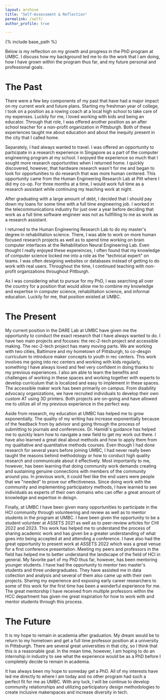 ```yaml
---
layout: archive
title: "Self-Assessment & Reflection"
permalink: /self/
author_profile: true

---
```


{% include base_path %}

Below is my reflection on my growth and progress in the PhD program at UMBC. I discuss how my background led me to do the work that I am doing, how I have grown within the program thus far, and my future personal and professional goals. 

The Past
======
There were a few key components of my past that have had a major impact on my current work and future plans. Starting my freshman year of college, I took on a position as a rowing coach at a local high school to take care of my expenses. Luckily for me, I loved working with kids and being an educator. Through that role, I was offered another position as an after school teacher for a non-profit organization in Pittsburgh. Both of these experiences taught me about education and about the inequity present in the city that I called home. 

Separately, I had always wanted to travel. I was offered an opportunity to participate in a research experience in Singapore as a part of the computer engineering program at my school. I enjoyed the experience so much that I sought more research opportunities when I returned home. I quickly discovered, however, that hardware research wasn't for me and began to look for opportunities to do research that was more human centered. This opportunity came from the Human Engineering Research Lab at Pitt where I did my co-op. For three months at a time, I would work full time as a research assistant while continuing my teaching work at night. 

After graduating with a large amount of debt, I decided that I should pay down my loans for some time with a full time engineering job. I worked in the telecommunications industry for just over a year before deciding that work as a full time software engineer was not as fullfilling to me as work as a research assistant. 

I returned to the Human Engineering Research Lab to do my master's degree in rehabilitation science. There, I was able to work on more human focused research projects as well as to spend time working on brain computer interfaces at the Rehabilitation Neural Engineering Lab. Even thought I really enjoyed these expereinces, I often found that my knowledge of computer science locked me into a role as the "technical expert" on teams. I was often designing websites or databases instead of getting to do work with real users. Throughout the time, I continued teaching with non-profit organizations throughout Pittburgh. 

As I was considering what to pursue for my PhD, I was searching all over the country for a position that would allow me to combine my knowledge and expertise in computer science, rehabilitation science, and informal education. Luckily for me, that position existed at UMBC. 
 
 The Present
======
My current position in the DARE Lab at UMBC have given me the opportunity to conduct the exact research that I have always wanted to do. I have two main projects and focuses: the rec-2-tech project and accessible making. The rec-2-tech project has many moving parts. We are working with two cities, Baltimore and my hometown of Pittsburgh, to co-desgin curriculum to introduce maker concepts to youth in rec centers. This work involves me going into rec centers and working with kids regularly, something I have always loved and feel very confident in doing thanks to my previous experiences. I also am able to learn the benefits and challenges of working in these spaces and working together with experts to develop curriculum that is localized and easy to implement in these spaces. The accessible maker work has been primarily on campus. From disability advocacy organizations, we have recruited individuals to develop their own custom AT using 3D printers. Both projects are on-going and have allowed me to utilize all of my previous experience in the perfect way. 

Aside from research, my education at UMBC has helped me to grow exponentially. The quality of my writing has increase exponentially because of the feedback from by advisor and going through the process of submitting to journals and conferences. Dr. Hamidi's guidance has helped me to quickly learn how to navigate a new field to get my work out there. I have also learned a great deal about methods and how to apply them from my qualitative and quantitative methods courses. Even though I had done research for several years before joining UMBC, I had never really been taught the reasons behind methodology or how to conduct high quality research and communicate about it effectively. Most importantly to me, however, has been learning that doing community work demands creating and sustaining genuine connections with members of the community around you. In previous work, it could feel like the end users were people that we "needed" to prove our effectiveness. Since doing work with the community and implementing participatory methods, I have learned to see individuals as experts of their own domains who can offer a great amount of knowledge and expertise in deisgn.

Finally, at UMBC I have been given many opportunities to participate in the HCI community through volunteering and review as well as to mentor students in the program at UMBC. I have been given the opportunity to be a student volunteer at ASSETS 2021 as well as to peer-review articles for CHI 2022 and 2023. This work has helped me to understand the process of sharing academic work and has given be a greater understanding of what goes into being accepted at and attending a conference. I have also had the great opportunity to present work at ASSETS 2022 which was a great venue for a first conference presentation. Meeting my peers and professors in the field has helped me to better understand the landscape of the field of HCI in general. My favorite part of my PhD thus far, however, has been mentoring younger students. I have had the opportunity to mentor two master's students and three undergraduates. They have assisted me in data collection and analysis and several of them also came up with their own projects. Sharing my experience and exposing early career researchers to some of this work for the first time has been a wonderful experience for me. The great mentorship I have received from multiple professors within the HCC department has given me great inspiration for how to work with and mentor students through this process.
 
 The Future
======
It is my hope to remain in academia after graduation. My dream would be to return to my hometown and get a full time professor position at a university in Pittsburgh. There are several great universities in that city, so I think that this is a reasonable goal. In the mean time, however, I am hoping to do an internship in industry to see what the experience would be as a PhD before I completely decide to remain in academia. 

It has always been my hope to someday get a PhD. All of my interests have led me directly to where I am today and no other program had such a perfect fit for me as UMBC. With any luck, I will be continue to develop community relationships and utilizing participatory design methodologies to create inclusive makerspaces and increase diversity in tech. 
